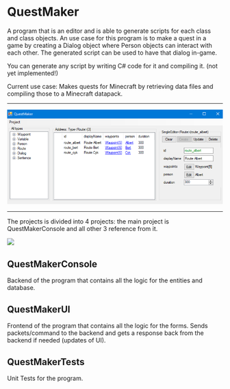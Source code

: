 # QuestMaker

A program that is an editor and is able to generate scripts for each class and class objects. An use case for this program is  to make a quest in a game by creating a Dialog object where Person objects can interact with each other. The generated script can be used to have that dialog in-game.

You can generate any script by writing C# code for it and compiling it. (not yet  implemented!)

Current use case: Makes quests for Minecraft by retrieving data files and compiling those to a Minecraft datapack.

---

![](./docs/main.png)

---

The projects is divided into 4 projects: the main project is QuestMakerConsole and all other 3 reference from it.

[![](https://mermaid.ink/img/eyJjb2RlIjoiZ3JhcGggVERcbiAgICBRdWVzdE1ha2VyQ29uc29sZSAtLT4gUXVlc3RNYWtlclRlc3RzXG4gICAgUXVlc3RNYWtlclVJIC0tPiBRdWVzdE1ha2VyVGVzdHNcbiAgICBRdWVzdE1ha2VyQ29uc29sZSAtLT4gUXVlc3RNYWtlclVJXG4gICIsIm1lcm1haWQiOnsidGhlbWUiOiJmb3Jlc3QifSwidXBkYXRlRWRpdG9yIjpmYWxzZSwiYXV0b1N5bmMiOnRydWUsInVwZGF0ZURpYWdyYW0iOmZhbHNlfQ)]()

## QuestMakerConsole ##
Backend of the program that contains all the logic for the entities and database.

## QuestMakerUI ##
Frontend of the program that contains all the logic for the forms. Sends packets/command to the backend and gets a response back from the backend if needed (updates of UI).

## QuestMakerTests ##
Unit Tests for the program.